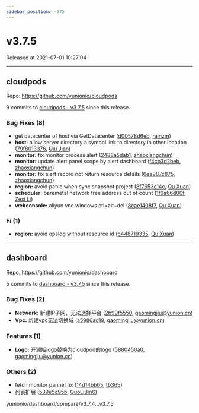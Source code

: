 ```yaml
---
sidebar_position: -375
---
```


# v3.7.5

Released at 2021-07-01 10:27:04

-----

## cloudpods

Repo: https://github.com/yunionio/cloudpods

9 commits to [cloudpods - v3.7.5](https://github.com/yunionio/cloudpods/compare/v3.7.4...v3.7.5) since this release.

### Bug Fixes (8)
- get datacenter of host via GetDatacenter ([d00578d6eb](https://github.com/yunionio/cloudpods/commit/d00578d6eb9dd71564b16bce753feeb0f6d56ad9), [rainzm](mailto:mjoycarry@gmail.com))
- **host:** allow server directory a symbol link to directory in other location ([79f8013376](https://github.com/yunionio/cloudpods/commit/79f8013376e9de4dc22847615c37559f0ecee147), [Qiu Jian](mailto:qiujian@yunionyun.com))
- **monitor:** fix monitor process alert ([2488a5dab1](https://github.com/yunionio/cloudpods/commit/2488a5dab11f01c5f548510f06380006b917637e), [zhaoxiangchun](mailto:1422928955@qq.com))
- **monitor:** update alert panel scope by alert dashboard ([f4cb3d2beb](https://github.com/yunionio/cloudpods/commit/f4cb3d2bebf56674fe61be46147778fa5ffddcc3), [zhaoxiangchun](mailto:1422928955@qq.com))
- **monitor:** fix alert record not return resource details ([6ee987c875](https://github.com/yunionio/cloudpods/commit/6ee987c8753c4534711b33d6cce49ffed05aaf99), [zhaoxiangchun](mailto:1422928955@qq.com))
- **region:** avoid panic when sync snapshot project ([8f7653c14c](https://github.com/yunionio/cloudpods/commit/8f7653c14c4d300fd78a4eb6ddb912b8e39b14e8), [Qu Xuan](mailto:quxuan@yunionyun.com))
- **scheduler:** baremetal network free address out of count ([1f9a66d00f](https://github.com/yunionio/cloudpods/commit/1f9a66d00f3093045343869c75e17d3cb27151fe), [Zexi Li](mailto:zexi.li@qq.com))
- **webconsole:** aliyun vnc windows ctl+alt+del ([8cae1408f7](https://github.com/yunionio/cloudpods/commit/8cae1408f7cf3dcbf90d861e759a9241149332e2), [Qu Xuan](mailto:quxuan@yunionyun.com))

### Fi (1)
- **region:** avoid opslog without resource id ([b448719335](https://github.com/yunionio/cloudpods/commit/b448719335e175c3d6e76076c3b7acf3b3e4d7dc), [Qu Xuan](mailto:quxuan@yunionyun.com))

-----

## dashboard

Repo: https://github.com/yunionio/dashboard

5 commits to [dashboard - v3.7.5](https://github.com/yunionio/dashboard/compare/v3.7.4...v3.7.5) since this release.

### Bug Fixes (2)
- **Network:** 新建IP子网，无法选择平台 ([2b99f5550](https://github.com/yunionio/dashboard/commit/2b99f5550ebf258e1d965df06a3299afb92c48ba), [gaomingjiu@yunion.cn](mailto:gaomingjiu@yunion.cn))
- **Vpc:** 新建vpc无法切换域 ([a5986ad19](https://github.com/yunionio/dashboard/commit/a5986ad1908137ab678c56ff9e4cd03aa597169c), [gaomingjiu@yunion.cn](mailto:gaomingjiu@yunion.cn))

### Features (1)
- **Logo:** 开源版logo替换为cloudpod的logo ([5880450a0](https://github.com/yunionio/dashboard/commit/5880450a0bdac7dd0da51ddab14debc7e614c793), [gaomingjiu@yunion.cn](mailto:gaomingjiu@yunion.cn))

### Others (2)
- fetch monitor pannel fix ([14d14bb05](https://github.com/yunionio/dashboard/commit/14d14bb052651f9ee52f7555f5779a9f8faaa6ec), [tb365](mailto:tangbin@yunion.cn))
- 列表扩展 ([539e5c95b](https://github.com/yunionio/dashboard/commit/539e5c95b64cab32050417a9b65f8bd20293d865), [GuoLiBin6](mailto:782518577@qq.com))

yunionio/dashboard/compare/v3.7.4...v3.7.5

